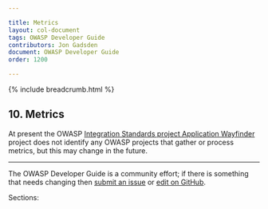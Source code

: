 ```yaml
---

title: Metrics
layout: col-document
tags: OWASP Developer Guide
contributors: Jon Gadsden
document: OWASP Developer Guide
order: 1200

---
```


{% include breadcrumb.html %}

## 10. Metrics

At present the OWASP [Integration Standards project Application Wayfinder][wayfinder] project
does not identify any OWASP projects that gather or process metrics, but this may change in the future.

----

The OWASP Developer Guide is a community effort; if there is something that needs changing
then [submit an issue][issue1200] or [edit on GitHub][edit1200].

[issue1200]: https://github.com/OWASP/www-project-developer-guide/issues/new?labels=enhancement&template=request.md&title=Update:%2012-metrics/00-toc
[edit1200]: https://github.com/OWASP/www-project-developer-guide/blob/main/draft/12-metrics/toc.md
[wayfinder]: https://owasp.org/www-project-integration-standards/

Sections:
